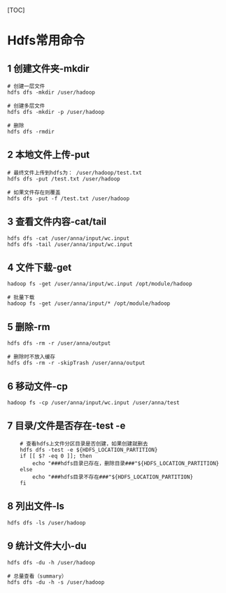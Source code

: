 [TOC]

# Hdfs常用命令

## 1 创建文件夹-mkdir

```shell
# 创建一层文件
hdfs dfs -mkdir /user/hadoop

# 创建多层文件
hdfs dfs -mkdir -p /user/hadoop

# 删除
hdfs dfs -rmdir
```

## 2 本地文件上传-put

```shell
# 最终文件上传到hdfs为： /user/hadoop/test.txt
hdfs dfs -put /test.txt /user/hadoop

# 如果文件存在则覆盖
hdfs dfs -put -f /test.txt /user/hadoop
```

## 3 查看文件内容-cat/tail

```shell
hdfs dfs -cat /user/anna/input/wc.input
hdfs dfs -tail /user/anna/input/wc.input
```

## 4 文件下载-get

```shell
hadoop fs -get /user/anna/input/wc.input /opt/module/hadoop

# 批量下载
hadoop fs -get /user/anna/input/* /opt/module/hadoop
```

## 5 删除-rm

```
hdfs dfs -rm -r /user/anna/output

# 删除时不放入缓存
hdfs dfs -rm -r -skipTrash /user/anna/output
```

## 6 移动文件-cp

```
hadoop fs -cp /user/anna/input/wc.input /user/anna/test
```

## 7 目录/文件是否存在-test -e

```
    # 查看hdfs上文件分区目录是否创建，如果创建就删去
    hdfs dfs -test -e ${HDFS_LOCATION_PARTITION}
    if [[ $? -eq 0 ]]; then
        echo "###hdfs目录已存在，删除目录###"${HDFS_LOCATION_PARTITION}
    else
        echo "###hdfs目录不存在###"${HDFS_LOCATION_PARTITION}
    fi
```

## 8 列出文件-ls

```
hdfs dfs -ls /user/hadoop
```

## 9 统计文件大小-du

```
hdfs dfs -du -h /user/hadoop

# 总量查看（summary）
hdfs dfs -du -h -s /user/hadoop
```

